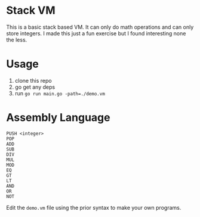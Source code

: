 # Stack VM

This is a basic stack based VM. It can only do math operations and can only store integers.
I made this just a fun exercise but I found interesting none the less.

# Usage
1. clone this repo
2. go get any deps
3. run `go run main.go -path=./demo.vm`

# Assembly Language
```
PUSH <integer>
POP
ADD
SUB
DIV
MUL
MOD
EQ
GT
LT
AND
OR
NOT
```
Edit the `demo.vm` file using the prior syntax to make your own programs.
